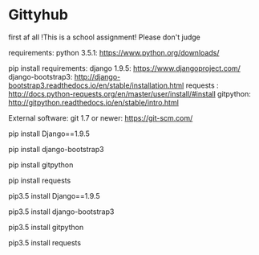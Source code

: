 # Gittyhub
first af all
!This is a school assignment!
Please don't judge

requirements:
python 3.5.1: https://www.python.org/downloads/

pip install requirements:
django 1.9.5: https://www.djangoproject.com/ 
django-bootstrap3: http://django-bootstrap3.readthedocs.io/en/stable/installation.html
requests : http://docs.python-requests.org/en/master/user/install/#install
gitpython: http://gitpython.readthedocs.io/en/stable/intro.html

External software:
git 1.7 or newer: https://git-scm.com/


pip install Django==1.9.5

pip install django-bootstrap3

pip install gitpython

pip install requests


pip3.5 install Django==1.9.5

pip3.5 install django-bootstrap3

pip3.5 install gitpython

pip3.5 install requests
